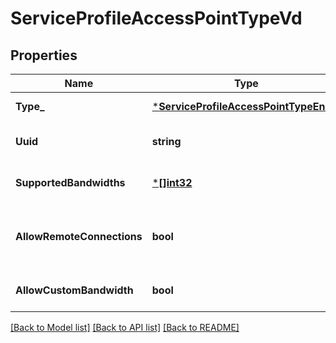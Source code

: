 # ServiceProfileAccessPointTypeVd

## Properties
Name | Type | Description | Notes
------------ | ------------- | ------------- | -------------
**Type_** | [***ServiceProfileAccessPointTypeEnum**](ServiceProfileAccessPointTypeEnum.md) |  | [default to null]
**Uuid** | **string** |  | [optional] [default to null]
**SupportedBandwidths** | [***[]int32**](array.md) |  | [optional] [default to null]
**AllowRemoteConnections** | **bool** | Allow remote connections to Service Profile | [optional] [default to null]
**AllowCustomBandwidth** | **bool** |  | [optional] [default to null]

[[Back to Model list]](../README.md#documentation-for-models) [[Back to API list]](../README.md#documentation-for-api-endpoints) [[Back to README]](../README.md)

